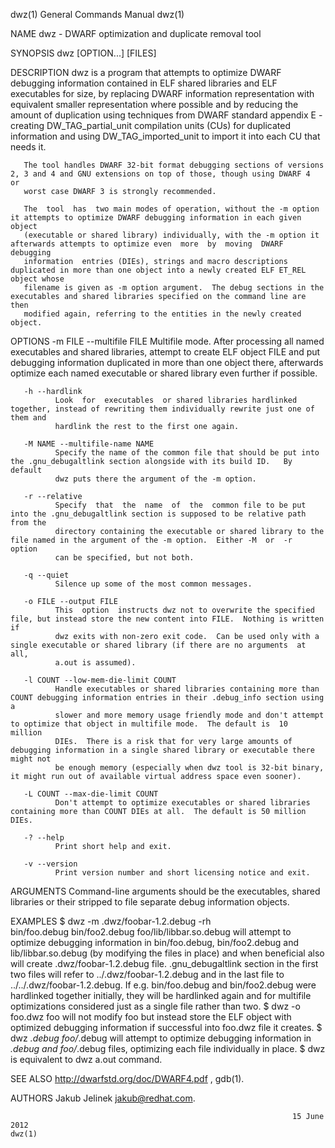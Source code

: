 dwz(1)                                                        General Commands Manual                                                       dwz(1)

NAME
       dwz - DWARF optimization and duplicate removal tool

SYNOPSIS
       dwz [OPTION...] [FILES]

DESCRIPTION
       dwz  is  a program that attempts to optimize DWARF debugging information contained in ELF shared libraries and ELF executables for size, by
       replacing DWARF information representation with equivalent smaller representation where possible and by reducing the amount of  duplication
       using techniques from DWARF standard appendix E - creating DW_TAG_partial_unit compilation units (CUs) for duplicated information and using
       DW_TAG_imported_unit to import it into each CU that needs it.

       The tool handles DWARF 32-bit format debugging sections of versions 2, 3 and 4 and GNU extensions on top of those, though using DWARF 4  or
       worst case DWARF 3 is strongly recommended.

       The  tool  has  two main modes of operation, without the -m option it attempts to optimize DWARF debugging information in each given object
       (executable or shared library) individually, with the -m option it afterwards attempts to optimize even  more  by  moving  DWARF  debugging
       information  entries (DIEs), strings and macro descriptions duplicated in more than one object into a newly created ELF ET_REL object whose
       filename is given as -m option argument.  The debug sections in the executables and shared libraries specified on the command line are then
       modified again, referring to the entities in the newly created object.

OPTIONS
       -m FILE --multifile FILE
              Multifile  mode.   After  processing all named executables and shared libraries, attempt to create ELF object FILE and put debugging
              information duplicated in more than one object there, afterwards optimize each named executable or shared library  even  further  if
              possible.

       -h --hardlink
              Look  for  executables  or shared libraries hardlinked together, instead of rewriting them individually rewrite just one of them and
              hardlink the rest to the first one again.

       -M NAME --multifile-name NAME
              Specify the name of the common file that should be put into the .gnu_debugaltlink section alongside with its build ID.   By  default
              dwz puts there the argument of the -m option.

       -r --relative
              Specify  that  the  name  of  the  common file to be put into the .gnu_debugaltlink section is supposed to be relative path from the
              directory containing the executable or shared library to the file named in the argument of the -m option.  Either -M  or  -r  option
              can be specified, but not both.

       -q --quiet
              Silence up some of the most common messages.

       -o FILE --output FILE
              This  option  instructs dwz not to overwrite the specified file, but instead store the new content into FILE.  Nothing is written if
              dwz exits with non-zero exit code.  Can be used only with a single executable or shared library (if there are no arguments  at  all,
              a.out is assumed).

       -l COUNT --low-mem-die-limit COUNT
              Handle executables or shared libraries containing more than COUNT debugging information entries in their .debug_info section using a
              slower and more memory usage friendly mode and don't attempt to optimize that object in multifile mode.  The default is  10  million
              DIEs.  There is a risk that for very large amounts of debugging information in a single shared library or executable there might not
              be enough memory (especially when dwz tool is 32-bit binary, it might run out of available virtual address space even sooner).

       -L COUNT --max-die-limit COUNT
              Don't attempt to optimize executables or shared libraries containing more than COUNT DIEs at all.  The default is 50 million DIEs.

       -? --help
              Print short help and exit.

       -v --version
              Print version number and short licensing notice and exit.

ARGUMENTS
       Command-line arguments should be the executables, shared libraries or their stripped to file separate debug information objects.

EXAMPLES
              $ dwz -m .dwz/foobar-1.2.debug -rh \
                bin/foo.debug bin/foo2.debug foo/lib/libbar.so.debug
       will attempt to optimize debugging information in bin/foo.debug, bin/foo2.debug and lib/libbar.so.debug (by modifying the files  in  place)
       and  when  beneficial  also  will  create  .dwz/foobar-1.2.debug  file.   .gnu_debugaltlink  section  in  the first two files will refer to
       ../.dwz/foobar-1.2.debug and in the last file to ../../.dwz/foobar-1.2.debug.  If e.g.  bin/foo.debug and  bin/foo2.debug  were  hardlinked
       together initially, they will be hardlinked again and for multifile optimizations considered just as a single file rather than two.
              $ dwz -o foo.dwz foo
       will not modify foo but instead store the ELF object with optimized debugging information if successful into foo.dwz file it creates.
              $ dwz *.debug foo/*.debug
       will attempt to optimize debugging information in *.debug and foo/*.debug files, optimizing each file individually in place.
              $ dwz
       is equivalent to dwz a.out command.

SEE ALSO
       http://dwarfstd.org/doc/DWARF4.pdf , gdb(1).

AUTHORS
       Jakub Jelinek <jakub@redhat.com>.

                                                                   15 June 2012                                                             dwz(1)
